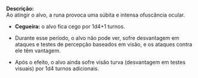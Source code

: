**Descrição:**  
Ao atingir o alvo, a runa provoca uma súbita e intensa ofuscância ocular.

- **Cegueira:** o alvo fica cego por 1d4+1 turnos.
    
- Durante esse período, o alvo não pode ver, sofre desvantagem em ataques e testes de percepção baseados em visão, e os ataques contra ele têm vantagem.
    
- Após o efeito, o alvo ainda sofre visão turva (desvantagem em testes visuais) por 1d4 turnos adicionais.